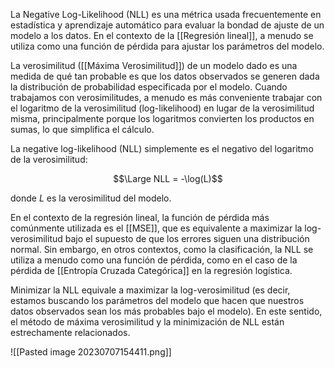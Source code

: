 La Negative Log-Likelihood (NLL) es una métrica usada frecuentemente en estadística y aprendizaje automático para evaluar la bondad de ajuste de un modelo a los datos. En el contexto de la [[Regresión lineal]], a menudo se utiliza como una función de pérdida para ajustar los parámetros del modelo.

La verosimilitud ([[Máxima Verosimilitud]]) de un modelo dado es una medida de qué tan probable es que los datos observados se generen dada la distribución de probabilidad especificada por el modelo. Cuando trabajamos con verosimilitudes, a menudo es más conveniente trabajar con el logaritmo de la verosimilitud (log-likelihood) en lugar de la verosimilitud misma, principalmente porque los logaritmos convierten los productos en sumas, lo que simplifica el cálculo.

La negative log-likelihood (NLL) simplemente es el negativo del logaritmo de la verosimilitud:

$$\Large NLL = -\log(L)$$

donde $L$ es la verosimilitud del modelo.

En el contexto de la regresión lineal, la función de pérdida más comúnmente utilizada es el [[MSE]], que es equivalente a maximizar la log-verosimilitud bajo el supuesto de que los errores siguen una distribución normal. Sin embargo, en otros contextos, como la clasificación, la NLL se utiliza a menudo como una función de pérdida, como en el caso de la pérdida de [[Entropía Cruzada Categórica]] en la regresión logística.

Minimizar la NLL equivale a maximizar la log-verosimilitud (es decir, estamos buscando los parámetros del modelo que hacen que nuestros datos observados sean los más probables bajo el modelo). En este sentido, el método de máxima verosimilitud y la minimización de NLL están estrechamente relacionados.

![[Pasted image 20230707154411.png]]